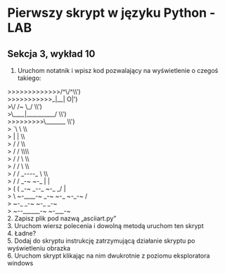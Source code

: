 # Pierwszy skrypt w języku Python - LAB

## Sekcja 3, wykład 10
1. Uruchom notatnik i wpisz kod pozwalający na wyświetlenie o czegoś takiego:
<div>
>>>>>>>>>>>>>/^\/^\\')<br/>
>>>>>>>>>>>_|__|  O|')<br/>
>\/     /~     \_/ \\')<br/>
>\____|__________/ \\')<br/>
>>>>>>>>>\_______     \\')<br/>
>                `\     \                 \\<br/>
>                  |     |                  \\<br/>
>                 /      /                    \\<br/>
>                /     /                       \\\\<br/>
>              /      /                         \ \\<br/>
>             /     /                            \  \\<br/>
>           /     /             _----_            \   \\<br/>
>          /     /           _-~      ~-_         |   |<br/>
>         (      (        _-~    _--_    ~-_     _/   |<br/>
>          \      ~-____-~    _-~    ~-_    ~-_-~    /<br/>
>            ~-_           _-~          ~-_       _-~<br/>
>               ~--______-~                ~-___-~<br/>
</div>
2. Zapisz plik pod nazwą „asciiart.py”<br/>
3. Uruchom wiersz polecenia i dowolną metodą uruchom ten skrypt<br/>
4. Ładne?<br/>
5. Dodaj do skryptu instrukcję zatrzymującą działanie skryptu po wyświetleniu obrazka<br/>
6. Uruchom skrypt klikając na nim dwukrotnie z poziomu eksploratora windows<br/>